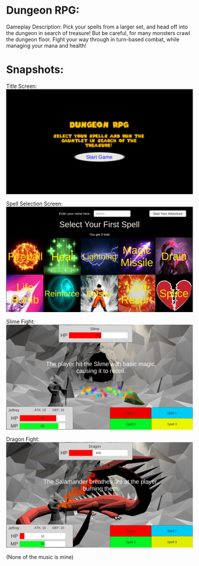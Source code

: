 # Dungeon RPG:

Gameplay Description:
Pick your spells from a larger set, and head off into the dungeon in search of treasure! But be careful, for many monsters crawl the dungeon floor. Fight your way through in turn-based combat, while managing your mana and health!

# Snapshots:

Title Screen:
![alt text](https://github.com/Shepard-Jeffrey/csc470-fall2020/raw/master/exercises/final/ScreenShots/TitleScreen.png "Title Screen")

Spell Selection Screen:
![alt text](https://github.com/Shepard-Jeffrey/csc470-fall2020/raw/master/exercises/final/ScreenShots/SpellScreen.png "Spell Selection Screen")

Slime Fight:
![alt text](https://github.com/Shepard-Jeffrey/csc470-fall2020/raw/master/exercises/final/ScreenShots/Slimefight.png "Slime Fight")

Dragon Fight:
![alt text](https://github.com/Shepard-Jeffrey/csc470-fall2020/raw/master/exercises/final/ScreenShots/DragonFight.png "Dragon Fight")

(None of the music is mine)
